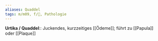 ```yaml
---
aliases: Quaddel
tags: m/m09, f/🧴, Pathologie
---
```

**Urtika / Quaddel**:: Juckendes, kurzzeitiges [[Ödeme]]; führt zu [[Papula]] oder [[Plaque]]